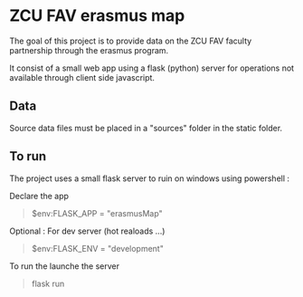 # ZCU FAV erasmus map

The goal of this project is to provide data on the ZCU FAV faculty partnership through the erasmus program.

It consist of a small web app using a flask (python) server for operations not available through client side javascript.

## Data

Source data files must be placed in a "sources" folder in the static folder.

## To run

The project uses a small flask server to ruin on windows using powershell :

Declare the app

> $env:FLASK_APP = "erasmusMap"

Optional : For dev server (hot realoads ...)

> $env:FLASK_ENV = "development"

To run the launche the server

> flask run